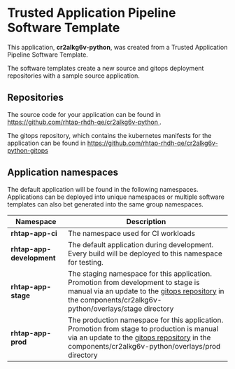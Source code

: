 # Trusted Application Pipeline Software Template

This application, **cr2alkg6v-python**, was created from a Trusted Application Pipeline Software Template.

The software templates create a new source and gitops deployment repositories with a sample source application. 

## Repositories

The source code for your application can be found in [https://github.com/rhtap-rhdh-qe/cr2alkg6v-python ](https://github.com/rhtap-rhdh-qe/cr2alkg6v-python ).
 
The gitops repository, which contains the kubernetes manifests for the application can be found in 
[https://github.com/rhtap-rhdh-qe/cr2alkg6v-python-gitops ](https://github.com/rhtap-rhdh-qe/cr2alkg6v-python-gitops ) 

## Application namespaces 

The default application will be found in the following namespaces. Applications can be deployed into unique namespaces or multiple software templates can also bet generated into the same group namespaces.  

|  Namespace   |  Description   |  
| -------- | -------- |
| **rhtap-app-ci** | The namespace used for CI workloads |
| **rhtap-app-development** | The default application during development. Every build will be deployed to this namespace for testing. |
| **rhtap-app-stage** | The staging namespace for this application. Promotion from development to stage is manual via an update to the [gitops repository](https://github.com/rhtap-rhdh-qe/cr2alkg6v-python-gitops ) in the components/cr2alkg6v-python/overlays/stage directory |
| **rhtap-app-prod** | The production namespace for this application. Promotion from stage to production is manual via an update to the [gitops repository](https://github.com/rhtap-rhdh-qe/cr2alkg6v-python-gitops ) in the components/cr2alkg6v-python/overlays/prod directory |